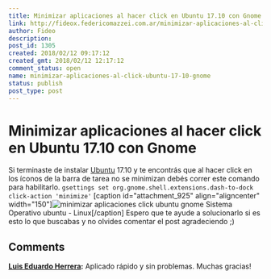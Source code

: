 ```yaml
---
title: Minimizar aplicaciones al hacer click en Ubuntu 17.10 con Gnome
link: http://fideox.federicomazzei.com.ar/minimizar-aplicaciones-al-click-ubuntu-17-10-gnome/
author: Fideo
description:
post_id: 1305
created: 2018/02/12 09:17:12
created_gmt: 2018/02/12 12:17:12
comment_status: open
name: minimizar-aplicaciones-al-click-ubuntu-17-10-gnome
status: publish
post_type: post
---
```


# Minimizar aplicaciones al hacer click en Ubuntu 17.10 con Gnome

Si terminaste de instalar [Ubuntu](/tag/ubuntu/) 17.10 y te encontrás que al hacer click en los íconos de la barra de tarea no se minimizan debés correr este comando para habilitarlo. `gsettings set org.gnome.shell.extensions.dash-to-dock click-action 'minimize'` [caption id="attachment_925" align="aligncenter" width="150"]![minimizar aplicaciones click ubuntu gnome](http://fideox.federicomazzei.com.ar/wp-content/uploads/2015/09/ubuntu-logo112-150x150.png) Sistema Operativo ubuntu - Linux[/caption] Espero que te ayude a solucionarlo si es esto lo que buscabas y no olvides comentar el post agradeciendo ;)

## Comments

**[Luis Eduardo Herrera](#4138 '2018-09-01 16:23:56'):** Aplicado rápido y sin problemas. Muchas gracias!

